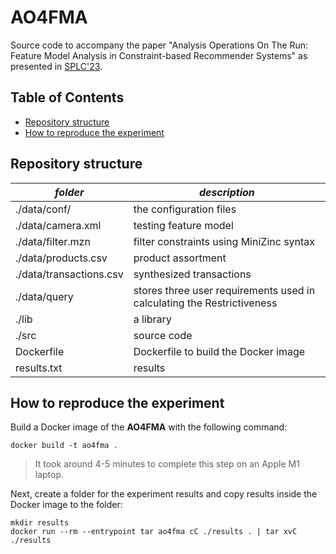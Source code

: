 # AO4FMA

Source code to accompany the paper "Analysis Operations On The Run: Feature Model Analysis in Constraint-based Recommender Systems" as presented in [SPLC'23](https://2023.splc.net).

## Table of Contents

- [Repository structure](#repository-structure)
- [How to reproduce the experiment](#how-to-reproduce-the-experiment)

## Repository structure

| *folder*                | *description*                                                          |
|-------------------------|------------------------------------------------------------------------|
| ./data/conf/            | the configuration files                                                |
| ./data/camera.xml       | testing feature model                                                  |
| ./data/filter.mzn       | filter constraints using MiniZinc syntax                               |
| ./data/products.csv     | product assortment                                                     |
| ./data/transactions.csv | synthesized transactions                                               |
| ./data/query            | stores three user requirements used in calculating the Restrictiveness |
| ./lib                   | a library                                                              |
| ./src                   | source code                                                            |
| Dockerfile              | Dockerfile to build the Docker image                                   |
| results.txt             | results                                                                |

## How to reproduce the experiment

Build a Docker image of the **AO4FMA** with the following command:

```shell
docker build -t ao4fma .
```

> It took around 4-5 minutes to complete this step on an Apple M1 laptop.

Next, create a folder for the experiment results and copy results inside the Docker image to the folder:

```shell
mkdir results
docker run --rm --entrypoint tar ao4fma cC ./results . | tar xvC ./results
```
